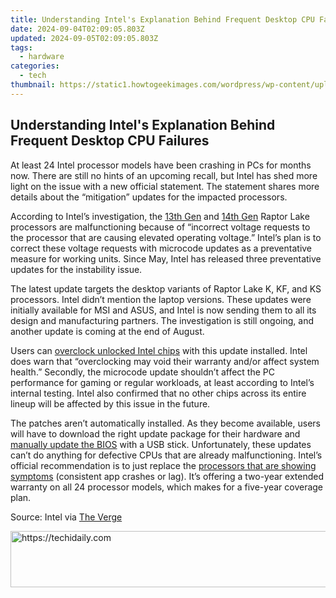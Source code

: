 ```yaml
---
title: Understanding Intel's Explanation Behind Frequent Desktop CPU Failures
date: 2024-09-04T02:09:05.803Z
updated: 2024-09-05T02:09:05.803Z
tags:
  - hardware
categories:
  - tech
thumbnail: https://static1.howtogeekimages.com/wordpress/wp-content/uploads/2023/10/intel14thgen.jpg
---
```


## Understanding Intel's Explanation Behind Frequent Desktop CPU Failures

At least 24 Intel processor models have been crashing in PCs for months now. There are still no hints of an upcoming recall, but Intel has shed more light on the issue with a new official statement. The statement shares more details about the “mitigation” updates for the impacted processors.

 According to Intel’s investigation, the [13th Gen](https://pokemon-go-android.techidaily.com/in-2024-how-to-use-ispoofer-on-realme-11x-5g-drfone-by-drfone-virtual-android/) and [14th Gen](https://youtube-web.techidaily.com/xplore-top-12-gear-best-on-the-go-flip-screen-cameras-for-2024/) Raptor Lake processors are malfunctioning because of “incorrect voltage requests to the processor that are causing elevated operating voltage.” Intel’s plan is to correct these voltage requests with microcode updates as a preventative measure for working units. Since May, Intel has released three preventative updates for the instability issue.

 The latest update targets the desktop variants of Raptor Lake K, KF, and KS processors. Intel didn’t mention the laptop versions. These updates were initially available for MSI and ASUS, and Intel is now sending them to all its design and manufacturing partners. The investigation is still ongoing, and another update is coming at the end of August.

 Users can [overclock unlocked Intel chips](https://howto.techidaily.com/6-fixes-to-unfortunately-whatsapp-has-stopped-error-popups-on-oneplus-nord-ce-3-5g-drfone-by-drfone-fix-android-problems-fix-android-problems/) with this update installed. Intel does warn that “overclocking may void their warranty and/or affect system health.” Secondly, the microcode update shouldn’t affect the PC performance for gaming or regular workloads, at least according to Intel’s internal testing. Intel also confirmed that no other chips across its entire lineup will be affected by this issue in the future.

 The patches aren’t automatically installed. As they become available, users will have to download the right update package for their hardware and [manually update the BIOS](https://win11-tips.techidaily.com/running-state-of-the-art-ai-windows-edition/) with a USB stick. Unfortunately, these updates can’t do anything for defective CPUs that are already malfunctioning. Intel’s official recommendation is to just replace the [processors that are showing symptoms](https://community.intel.com/t5/Processors/Additional-Warranty-Updates-on-Intel-Core-13th-14th-Gen-Desktop/m-p/1620853) (consistent app crashes or lag). It’s offering a two-year extended warranty on all 24 processor models, which makes for a five-year coverage plan.

 Source: Intel via [The Verge](https://www.theverge.com/2024/8/9/24216887/intel-13th-14th-gen-raptor-lake-statement)

<ins class="adsbygoogle"
     style="display:block"
     data-ad-format="autorelaxed"
     data-ad-client="ca-pub-7571918770474297"
     data-ad-slot="1223367746"></ins>



<ins class="adsbygoogle"
     style="display:block"
     data-ad-client="ca-pub-7571918770474297"
     data-ad-slot="8358498916"
     data-ad-format="auto"
     data-full-width-responsive="true"></ins>



<!-- affiliate ads begin -->
<a href="https://appsumo.8odi.net/c/5597632/2043856/7443" target="_top" id="2043856">
  <img src="//a.impactradius-go.com/display-ad/7443-2043856" border="0" alt="https://techidaily.com" width="728" height="90"/>
</a>
<img height="0" width="0" src="https://appsumo.8odi.net/i/5597632/2043856/7443" style="position:absolute;visibility:hidden;" border="0" />
<!-- affiliate ads end -->